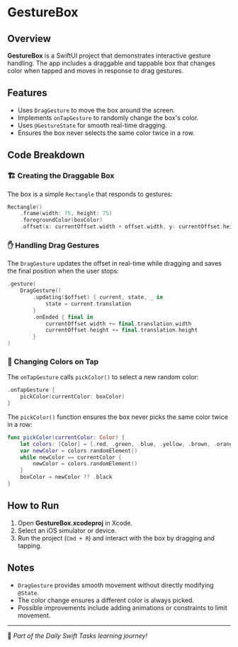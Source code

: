 # GestureBox

## Overview
**GestureBox** is a SwiftUI project that demonstrates interactive gesture handling. The app includes a draggable and tappable box that changes color when tapped and moves in response to drag gestures.

## Features
- Uses `DragGesture` to move the box around the screen.
- Implements `onTapGesture` to randomly change the box's color.
- Uses `@GestureState` for smooth real-time dragging.
- Ensures the box never selects the same color twice in a row.

## Code Breakdown

### 🏗️ Creating the Draggable Box
The box is a simple `Rectangle` that responds to gestures:

```swift
Rectangle()
    .frame(width: 75, height: 75)
    .foregroundColor(boxColor)
    .offset(x: currentOffset.width + offset.width, y: currentOffset.height + offset.height)
```

### ✋ Handling Drag Gestures
The `DragGesture` updates the offset in real-time while dragging and saves the final position when the user stops:

```swift
.gesture(
    DragGesture()
        .updating($offset) { current, state, _ in
            state = current.translation
        }
        .onEnded { final in
            currentOffset.width += final.translation.width
            currentOffset.height += final.translation.height
        }
)
```

### 🎨 Changing Colors on Tap
The `onTapGesture` calls `pickColor()` to select a new random color:

```swift
.onTapGesture {
    pickColor(currentColor: boxColor)
}
```

The `pickColor()` function ensures the box never picks the same color twice in a row:

```swift
func pickColor(currentColor: Color) {
    let colors: [Color] = [.red, .green, .blue, .yellow, .brown, .orange, .pink, .purple]
    var newColor = colors.randomElement()
    while newColor == currentColor {
        newColor = colors.randomElement()
    }
    boxColor = newColor ?? .black
}
```

## How to Run
1. Open **GestureBox.xcodeproj** in Xcode.
2. Select an iOS simulator or device.
3. Run the project (`Cmd + R`) and interact with the box by dragging and tapping.

## Notes
- `DragGesture` provides smooth movement without directly modifying `@State`.
- The color change ensures a different color is always picked.
- Possible improvements include adding animations or constraints to limit movement.

---

🚀 *Part of the Daily Swift Tasks learning journey!*
